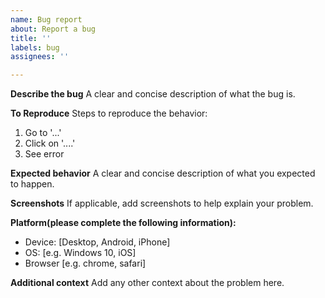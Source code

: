 ```yaml
---
name: Bug report
about: Report a bug
title: ''
labels: bug
assignees: ''

---
```


**Describe the bug**
A clear and concise description of what the bug is.

**To Reproduce**
Steps to reproduce the behavior:
1. Go to '...'
2. Click on '....'
4. See error

**Expected behavior**
A clear and concise description of what you expected to happen.

**Screenshots**
If applicable, add screenshots to help explain your problem.

**Platform(please complete the following information):**
 - Device: [Desktop, Android, iPhone]
 - OS: [e.g. Windows 10, iOS]
 - Browser [e.g. chrome, safari]

**Additional context**
Add any other context about the problem here.
